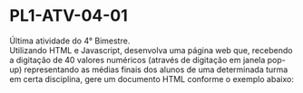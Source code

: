# PL1-ATV-04-01
Última atividade do 4° Bimestre.<br>
Utilizando HTML e Javascript, desenvolva uma página web que, recebendo a 
digitação de 40 valores numéricos (através de digitação em janela pop-up) 
representando as médias finais dos alunos de uma determinada turma em certa 
disciplina, gere um documento HTML conforme o exemplo abaixo:
